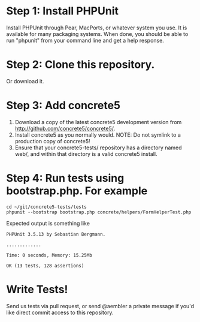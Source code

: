 # Step 1: Install PHPUnit

Install PHPUnit through Pear, MacPorts, or whatever system you use. It is available for many packaging systems. When done, you should be able to run "phpunit" from your command line and get a help response.

# Step 2: Clone this repository.

Or download it.

# Step 3: Add concrete5

1. Download a copy of the latest concrete5 development version from http://github.com/concrete5/concrete5/. 
2. Install concrete5 as you normally would. NOTE: Do not symlink to a production copy of concrete5!
3. Ensure that your concrete5-tests/ repository has a directory named web/, and within that directory is a valid concrete5 install.

# Step 4: Run tests using bootstrap.php. For example

    cd ~/git/concrete5-tests/tests
    phpunit --bootstrap bootstrap.php concrete/helpers/FormHelperTest.php
    
Expected output is something like

	PHPUnit 3.5.13 by Sebastian Bergmann.
	
	.............
	
	Time: 0 seconds, Memory: 15.25Mb
	
	OK (13 tests, 128 assertions)

# Write Tests!

Send us tests via pull request, or send @aembler a private message if you'd like direct commit access to this repository.